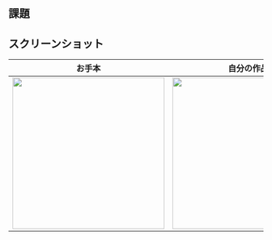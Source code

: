 ## 課題

## スクリーンショット
| お手本 | 自分の作品 |
| :----: | :----: |
| <img src="" width="300" /> |  <img src="" width="300" /> |